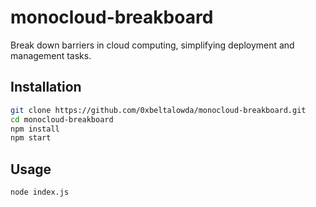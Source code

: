 # monocloud-breakboard

Break down barriers in cloud computing, simplifying deployment and management tasks.

## Installation

```bash
git clone https://github.com/0xbeltalowda/monocloud-breakboard.git
cd monocloud-breakboard
npm install
npm start
```

## Usage
```bash
node index.js
```

